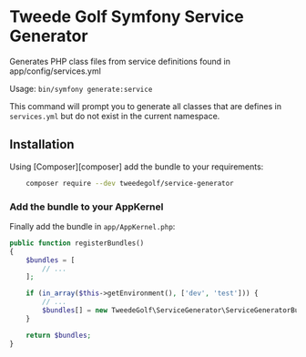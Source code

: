 # Tweede Golf Symfony Service Generator

Generates PHP class files from service definitions found in app/config/services.yml

Usage: `bin/symfony generate:service`

This command will prompt you to generate all
classes that are defines in `services.yml` but do not exist in the current namespace.

## Installation
Using [Composer][composer] add the bundle to your requirements:

```bash
    composer require --dev tweedegolf/service-generator
```

### Add the bundle to your AppKernel
Finally add the bundle in `app/AppKernel.php`:

```php
public function registerBundles()
{
    $bundles = [
        // ...
    ];

    if (in_array($this->getEnvironment(), ['dev', 'test'])) {
        // ...
        $bundles[] = new TweedeGolf\ServiceGenerator\ServiceGeneratorBundle();
    }

    return $bundles;
}
```
